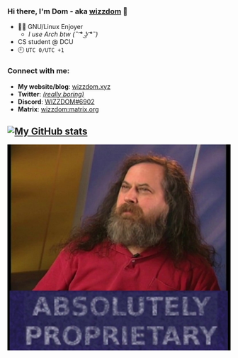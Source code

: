 ### Hi there, I'm Dom - aka [wizzdom][website] 👋
- 🐃🐧 GNU/Linux Enjoyer 
  - *I use Arch btw (˵ ͡° ͜ʖ ͡°˵)*
- CS student @ DCU
- 🕘 `UTC 0/UTC +1`

### Connect with me:

- **My website/blog**: [wizzdom.xyz][website]  
- **Twitter**: [ *(really boring)*][twitter]  
- **Discord**: [WIZZDOM#6902][discord]
- **Matrix**: [wizzdom:matrix.org][matrix]

[![My GitHub stats](https://github-readme-stats.vercel.app/api?username=wizzdom&show_icons=true&theme=dark&hide_border=true&hide=prs,contribs&count_private=true)](https://github.com/wizzdom)
---
![Based Pic](./ABSOLUTELY_PROPRIETARY.jpg)

[website]: https://wizzdom.xyz
[twitter]: https://twitter.com/Wizzdom03
[linkedin]: https://www.linkedin.com/in/dominic-connor-16096b194/
[discord]: https://discord.com/users/277551134154162177
[matrix]: https://matrix.to/#/@wizzdom:matrix.org
[gitlab]: https://gitlab.com/wizzdom
